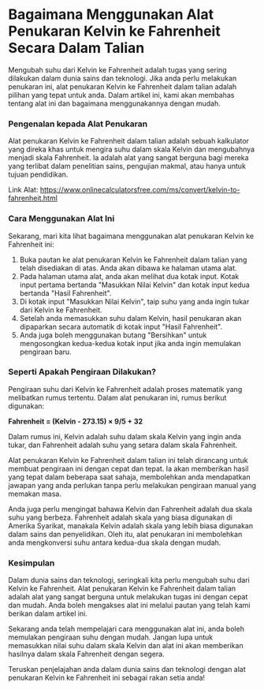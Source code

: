Bagaimana Menggunakan Alat Penukaran Kelvin ke Fahrenheit Secara Dalam Talian
=============================================================================

Mengubah suhu dari Kelvin ke Fahrenheit adalah tugas yang sering dilakukan dalam dunia sains dan teknologi. Jika anda perlu melakukan penukaran ini, alat penukaran Kelvin ke Fahrenheit dalam talian adalah pilihan yang tepat untuk anda. Dalam artikel ini, kami akan membahas tentang alat ini dan bagaimana menggunakannya dengan mudah.

### Pengenalan kepada Alat Penukaran

Alat penukaran Kelvin ke Fahrenheit dalam talian adalah sebuah kalkulator yang direka khas untuk mengira suhu dalam skala Kelvin dan mengubahnya menjadi skala Fahrenheit. Ia adalah alat yang sangat berguna bagi mereka yang terlibat dalam penelitian sains, pengujian makmal, atau hanya untuk tujuan pendidikan.

Link Alat: <https://www.onlinecalculatorsfree.com/ms/convert/kelvin-to-fahrenheit.html>

### Cara Menggunakan Alat Ini

Sekarang, mari kita lihat bagaimana menggunakan alat penukaran Kelvin ke Fahrenheit ini:

1. Buka pautan ke alat penukaran Kelvin ke Fahrenheit dalam talian yang telah disediakan di atas. Anda akan dibawa ke halaman utama alat.
2. Pada halaman utama alat, anda akan melihat dua kotak input. Kotak input pertama bertanda "Masukkan Nilai Kelvin" dan kotak input kedua bertanda "Hasil Fahrenheit".
3. Di kotak input "Masukkan Nilai Kelvin", taip suhu yang anda ingin tukar dari Kelvin ke Fahrenheit.
4. Setelah anda memasukkan suhu dalam Kelvin, hasil penukaran akan dipaparkan secara automatik di kotak input "Hasil Fahrenheit".
5. Anda juga boleh menggunakan butang "Bersihkan" untuk mengosongkan kedua-kedua kotak input jika anda ingin memulakan pengiraan baru.

### Seperti Apakah Pengiraan Dilakukan?

Pengiraan suhu dari Kelvin ke Fahrenheit adalah proses matematik yang melibatkan rumus tertentu. Dalam alat penukaran ini, rumus berikut digunakan:

**Fahrenheit = (Kelvin - 273.15) × 9/5 + 32**

Dalam rumus ini, Kelvin adalah suhu dalam skala Kelvin yang ingin anda tukar, dan Fahrenheit adalah suhu yang setara dalam skala Fahrenheit.

Alat penukaran Kelvin ke Fahrenheit dalam talian ini telah dirancang untuk membuat pengiraan ini dengan cepat dan tepat. Ia akan memberikan hasil yang tepat dalam beberapa saat sahaja, membolehkan anda mendapatkan jawapan yang anda perlukan tanpa perlu melakukan pengiraan manual yang memakan masa.

Anda juga perlu mengingat bahawa Kelvin dan Fahrenheit adalah dua skala suhu yang berbeza. Fahrenheit adalah skala yang biasa digunakan di Amerika Syarikat, manakala Kelvin adalah skala yang lebih biasa digunakan dalam sains dan penyelidikan. Oleh itu, alat penukaran ini membolehkan anda mengkonversi suhu antara kedua-dua skala dengan mudah.

### Kesimpulan

Dalam dunia sains dan teknologi, seringkali kita perlu mengubah suhu dari Kelvin ke Fahrenheit. Alat penukaran Kelvin ke Fahrenheit dalam talian adalah alat yang sangat berguna untuk melakukan tugas ini dengan cepat dan mudah. Anda boleh mengakses alat ini melalui pautan yang telah kami berikan dalam artikel ini.

Sekarang anda telah mempelajari cara menggunakan alat ini, anda boleh memulakan pengiraan suhu dengan mudah. Jangan lupa untuk memasukkan nilai suhu dalam skala Kelvin dan alat ini akan memberikan hasilnya dalam skala Fahrenheit dengan segera.

Teruskan penjelajahan anda dalam dunia sains dan teknologi dengan alat penukaran Kelvin ke Fahrenheit ini sebagai rakan setia anda!